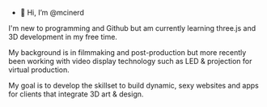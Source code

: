- 👋 Hi, I’m @mcinerd

I'm new to programming and Github but am currently learning three.js and 3D development in my free time. 

My background is in filmmaking and post-production but more recently been working with video display technology such as LED & projection for virtual production.

My goal is to develop the skillset to build dynamic, sexy websites and apps for clients that integrate 3D art & design.   

<!---
mcinerd/mcinerd is a ✨ special ✨ repository because its `README.md` (this file) appears on your GitHub profile.
You can click the Preview link to take a look at your changes.
--->
